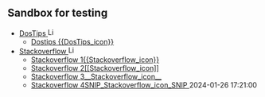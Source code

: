 ## Sandbox for testing

- [DosTips <img src="https://www.dostips.com/DosTipsLogo.gif" title="Link to DOStips" width=16px height=auto>](https://dostips.com/)
  - [Dostips {{DosTips_icon}}](https://dostips.com/)
- [Stackoverflow <img src="https://clicketyclick.github.io/TipsAndTricks/logo-stackoverflow.icon.png" title="Link to Stackoverflow" width=16px height=auto>](https://stackoverflow.com/a/52583931/7485823)
  - [Stackoverflow 1{{Stackoverflow_icon}}](https://stackoverflow.com/a/52583931/7485823)
  - [Stackoverflow 2[[Stackoverflow_icon]] ](https://stackoverflow.com/a/52583931/7485823)
  - [Stackoverflow 3__Stackoverflow_icon__](https://stackoverflow.com/a/52583931/7485823)
  - [Stackoverflow 4SNIP_Stackoverflow_icon_SNIP ](https://stackoverflow.com/a/52583931/7485823)
2024-01-26 17:21:00
